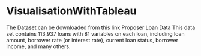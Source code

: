# VisualisationWithTableau
The Dataset can be downloaded from this link Proposer Loan Data This data set contains 113,937 loans with 81 variables on each loan, including loan amount, borrower rate (or interest rate), current loan status, borrower income, and many others.
